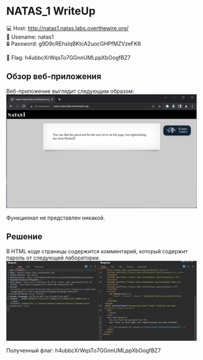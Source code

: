 # NATAS_1 WriteUp
:computer: Host: http://natas1.natas.labs.overthewire.org/  
:bust_in_silhouette: Usename: natas1  
:lock: Password: g9D9cREhslqBKtcA2uocGHPfMZVzeFK6

:triangular_flag_on_post: Flag: h4ubbcXrWqsTo7GGnnUMLppXbOogfBZ7

## Обзор веб-приложения
Веб-приложение выглядит следующим образом:
![Скриншот веб-приложения](./img/natas1/natas1_0.png)

Функционал не представлен никакой.

## Решение
В HTML коде страницы содержится комментарий, который содержит пароль от следующей лабораторки.
![Код страницы](img/natas1/natas1_1.png)

Полученный флаг: h4ubbcXrWqsTo7GGnnUMLppXbOogfBZ7